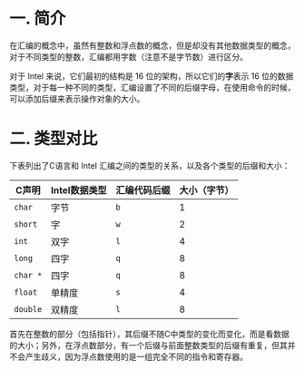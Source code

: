 # 一. 简介

在汇编的概念中，虽然有整数和浮点数的概念，但是却没有其他数据类型的概念，对于不同类型的整数，汇编都用字数（注意不是字节数）进行区分。

对于 Intel 来说，它们最初的结构是 16 位的架构，所以它们的**字**表示 16 位的数据类型，对于每一种不同的类型，汇编设置了不同的后缀字母，在使用命令的时候，可以添加后缀来表示操作对象的大小。



# 二. 类型对比

下表列出了C语言和 Intel 汇编之间的类型的关系，以及各个类型的后缀和大小：

| C声明    | Intel数据类型 | 汇编代码后缀 | 大小（字节） |
| -------- | ------------- | ------------ | ------------ |
| `char`   | 字节          | `b`          | 1            |
| `short`  | 字            | `w`          | 2            |
| `int`    | 双字          | `l`          | 4            |
| `long`   | 四字          | `q`          | 8            |
| `char *` | 四字          | `q`          | 8            |
| `float`  | 单精度        | `s`          | 4            |
| `double` | 双精度        | `l`          | 8            |

首先在整数的部分（包括指针），其后缀不随C中类型的变化而变化，而是看数据的大小；另外，在浮点数部分，有一个后缀与前面整数类型的后缀有重复，但其并不会产生歧义，因为浮点数使用的是一组完全不同的指令和寄存器。